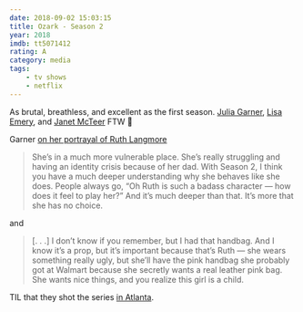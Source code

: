 ```yaml
---
date: 2018-09-02 15:03:15
title: Ozark - Season 2
year: 2018
imdb: tt5071412
rating: A
category: media
tags:
    - tv shows
    - netflix
---
```


As brutal, breathless, and excellent as the first season. [Julia Garner](https://www.imdb.com/name/nm3400186/), [Lisa Emery](https://www.imdb.com/name/nm0256318/), and [Janet McTeer](https://en.wikipedia.org/wiki/Janet_McTeer) FTW 🙌 

Garner [on her portrayal of Ruth Langmore](https://www.nytimes.com/2018/08/31/arts/television/ozark-julia-garner-netflix.html)

> She’s in a much more vulnerable place. She’s really struggling and having an identity crisis because of her dad. With Season 2, I think you have a much deeper understanding why she behaves like she does. People always go, “Oh Ruth is such a badass character — how does it feel to play her?” And it’s much deeper than that. It’s more that she has no choice.

and

> [. . .] I don’t know if you remember, but I had that handbag. And I know it’s a prop, but it’s important because that’s Ruth — she wears something really ugly, but she’ll have the pink handbag she probably got at Walmart because she secretly wants a real leather pink bag. She wants nice things, and you realize this girl is a child.

TIL that they shot the series [in Atlanta](https://www.accessatlanta.com/entertainment/television/did-you-know-netflix-hit-ozark-filmed-these-atlanta-area-locations/JYauc3NJbn2VugRgabHFhL/).
